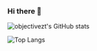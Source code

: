 ### Hi there 👋

![objectivezt's GitHub stats](https://github-readme-stats.vercel.app/api?username=objectivezt&show_icons=true&theme=radical)

![Top Langs](https://github-readme-stats.vercel.app/api/top-langs/?username=objectivezt&layout=compact)

<!--
**Objectivezt/Objectivezt** is a ✨ _special_ ✨ repository because its `README.md` (this file) appears on your GitHub profile.

Here are some ideas to get you started:

- 🔭 I’m currently working on ...
- 🌱 I’m currently learning ...
- 👯 I’m looking to collaborate on ...
- 🤔 I’m looking for help with ...
- 💬 Ask me about ...
- 📫 How to reach me: ...
- 😄 Pronouns: ...
- ⚡ Fun fact: ...
-->
